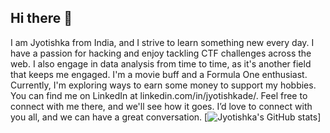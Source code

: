 ## Hi there 👋

I am Jyotishka from India, and I strive to learn something new every day. I have a passion for hacking and enjoy tackling CTF challenges across the web. I also engage in data analysis from time to time, as it's another field that keeps me engaged. I'm a movie buff and a Formula One enthusiast. Currently, I'm exploring ways to earn some money to support my hobbies. You can find me on LinkedIn at linkedin.com/in/jyotishkade/. Feel free to connect with me there, and we'll see how it goes. I’d love to connect with you all, and we can have a great conversation.
[![Jyotishka's GitHub stats](https://github-readme-stats.vercel.app/api?username=code-1819&show_icons=true&theme=chartreuse-dark)]
